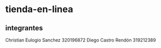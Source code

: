 # tienda-en-linea
## integrantes 
Christian Eulogio Sanchez   320196872
Diego Castro Rendón         319212389
